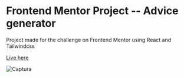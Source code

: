# Frontend Mentor Project -- Advice generator

Project made for the challenge on Frontend Mentor using React and Tailwindcss

[Live here](https://christianpf.github.io/advice-generator-app/)

![Captura](https://user-images.githubusercontent.com/50962116/222021733-0d9ddd22-7a2d-4164-9a95-1616d0643704.PNG)
